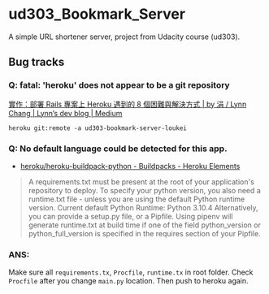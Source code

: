 # ud303_Bookmark_Server
A simple URL shortener server,  project from Udacity course (ud303).

## Bug tracks

### Q: fatal: 'heroku' does not appear to be a git repository

[實作：部署 Rails 專案上 Heroku 遇到的 8 個困難與解決方式 | by 涓 / Lynn Chang | Lynn’s dev blog | Medium](https://medium.com/lynns-dev-blog/%E5%AF%A6%E4%BD%9C-%E9%83%A8%E7%BD%B2-rails-%E5%B0%88%E6%A1%88%E4%B8%8A-heroku-%E9%81%87%E5%88%B0%E7%9A%84-8-%E5%80%8B%E5%9B%B0%E9%9B%A3%E8%88%87%E8%A7%A3%E6%B1%BA%E6%96%B9%E5%BC%8F-381f6cb6330e)

`heroku git:remote -a ud303-bookmark-server-loukei`

### Q: No default language could be detected for this app.

- [heroku/heroku-buildpack-python - Buildpacks - Heroku Elements](https://elements.heroku.com/buildpacks/heroku/heroku-buildpack-python)

> A requirements.txt must be present at the root of your application's repository to deploy.
> To specify your python version, you also need a runtime.txt file - unless you are using the default Python runtime version.
> Current default Python Runtime: Python 3.10.4
> Alternatively, you can provide a setup.py file, or a Pipfile. Using pipenv will generate runtime.txt at build time if one of the field python_version or python_full_version is specified in the requires section of your Pipfile.

### ANS: 
Make sure all `requirements.tx`, `Procfile`, `runtime.tx` in root folder.
Check `Procfile` after you change `main.py` location.
Then push to heroku again.
